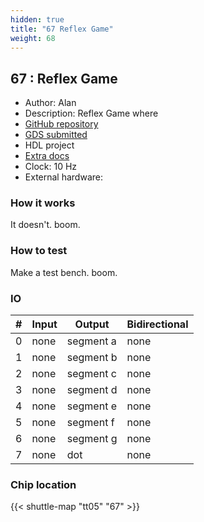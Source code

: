 ```yaml
---
hidden: true
title: "67 Reflex Game"
weight: 68
---
```


## 67 : Reflex Game

* Author: Alan
* Description: Reflex Game where
* [GitHub repository](https://github.com/amabraha/my_tiny_tapeout_reflex_game)
* [GDS submitted](https://github.com/amabraha/my_tiny_tapeout_reflex_game/actions/runs/6710432428)
* HDL project
* [Extra docs]()
* Clock: 10 Hz
* External hardware: 



### How it works

It doesn't. boom.


### How to test

Make a test bench. boom.


### IO

| # | Input        | Output       | Bidirectional      |
|---|--------------|--------------| -------------------|
| 0 | none  | segment a | none |
| 1 | none  | segment b | none |
| 2 | none  | segment c | none |
| 3 | none  | segment d | none |
| 4 | none  | segment e | none |
| 5 | none  | segment f | none |
| 6 | none  | segment g | none |
| 7 | none  | dot | none |

### Chip location

{{< shuttle-map "tt05" "67" >}}
